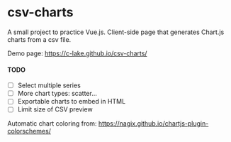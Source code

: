 # csv-charts
A small project to practice Vue.js.
Client-side page that generates Chart.js charts from a csv file.

Demo page: https://c-lake.github.io/csv-charts/

#### TODO
- [ ] Select multiple series
- [ ] More chart types: scatter...
- [ ] Exportable charts to embed in HTML
- [ ] Limit size of CSV preview

Automatic chart coloring from: https://nagix.github.io/chartjs-plugin-colorschemes/